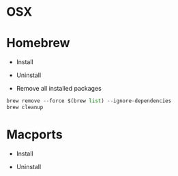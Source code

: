 # OSX

# Homebrew
- Install

- Uninstall

- Remove all installed packages
```python
brew remove --force $(brew list) --ignore-dependencies
brew cleanup
```

# Macports
- Install

- Uninstall
